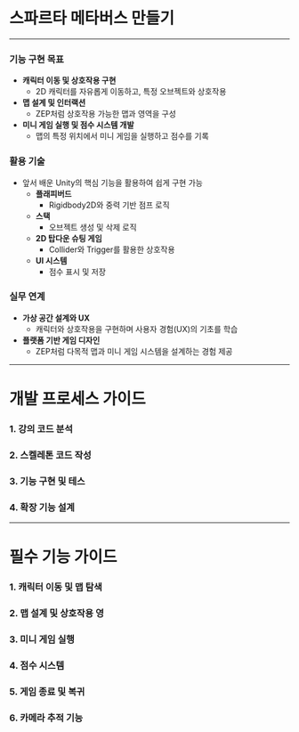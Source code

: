 # **스파르타 메타버스 만들기**

****

### 기능 구현 목표

- **캐릭터 이동 및 상호작용 구현**
    - 2D 캐릭터를 자유롭게 이동하고, 특정 오브젝트와 상호작용
- **맵 설계 및 인터랙션**
    - ZEP처럼 상호작용 가능한 맵과 영역을 구성
- **미니 게임 실행 및 점수 시스템 개발**
    - 맵의 특정 위치에서 미니 게임을 실행하고 점수를 기록
 
### 활용 기술

- 앞서 배운 Unity의 핵심 기능을 활용하여 쉽게 구현 가능
    - **플래피버드**
        - Rigidbody2D와 중력 기반 점프 로직
    - **스택**
        - 오브젝트 생성 및 삭제 로직
    - **2D 탑다운 슈팅 게임**
        - Collider와 Trigger를 활용한 상호작용
    - **UI 시스템**
        - 점수 표시 및 저장


### 실무 연계

- **가상 공간 설계와 UX**
    - 캐릭터와 상호작용을 구현하며 사용자 경험(UX)의 기초를 학습
- **플랫폼 기반 게임 디자인**
    - ZEP처럼 다목적 맵과 미니 게임 시스템을 설계하는 경험 제공

****

# 개발 프로세스 가이드

### 1. 강의 코드 분석
### 2. 스켈레톤 코드 작성
### 3. 기능 구현 및 테스
### 4. 확장 기능 설계

****

# 필수 기능 가이드

### 1. 캐릭터 이동 및 맵 탐색
### 2. 맵 설계 및 상호작용 영
### 3. 미니 게임 실행
### 4. 점수 시스템
### 5. 게임 종료 및 복귀
### 6. 카메라 추적 기능
